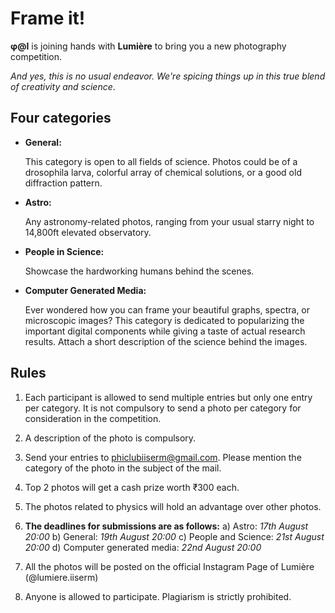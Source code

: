 # Frame it!

**φ@I** is joining hands with **Lumière** to bring you a new photography competition.

_And yes, this is no usual endeavor. We're spicing things up in this true blend of creativity and science_.

## Four categories

- **General:**

  This category is open to all fields of science. Photos could be of a drosophila larva, colorful array of chemical solutions, or a good old diffraction pattern.

- **Astro:**

  Any astronomy-related photos, ranging from your usual starry night to 14,800ft elevated observatory.

- **People in Science:**

  Showcase the hardworking humans behind the scenes.

- **Computer Generated Media:**

  Ever wondered how you can frame your beautiful graphs, spectra, or microscopic images?
  This category is dedicated to popularizing the important digital components while giving a taste of actual research results.
  Attach a short description of the science behind the images.

## Rules

1. Each participant is allowed to send multiple entries but only one entry per category. It is not compulsory to send a photo per category for consideration in the competition.
2. A description of the photo is compulsory.
3. Send your entries to phiclubiiserm@gmail.com. Please mention the category of the photo in the subject of the mail.
4. Top 2 photos will get a cash prize worth ₹300 each.
5. The photos related to physics will hold an advantage over other photos.

6. **The deadlines for submissions are as follows:**
  a) Astro: *17th August 20:00*
  b) General: *19th August 20:00*
  c) People and Science: *21st August 20:00*
  d) Computer generated media: *22nd August 20:00*

7. All the photos will be posted on the official Instagram Page of Lumière (@lumiere.iiserm)
8. Anyone is allowed to participate. Plagiarism is strictly prohibited.
